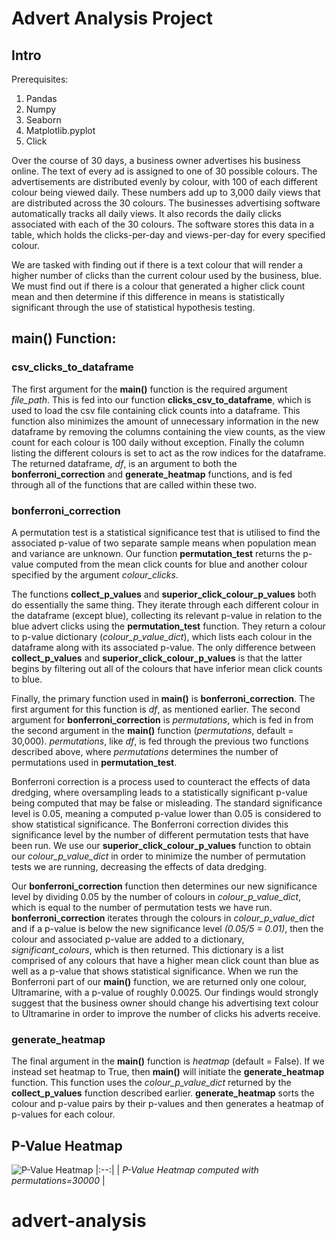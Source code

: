 # Advert Analysis Project

## Intro

Prerequisites:
1. Pandas
1. Numpy
1. Seaborn
1. Matplotlib.pyplot
1. Click

Over the course of 30 days, a business owner advertises his business online. The text of every ad is assigned to one of 30 possible colours. The advertisements are distributed evenly by colour, with 100 of each different colour being viewed daily. These numbers add up to 3,000 daily views that are distributed across the 30 colours. The businesses advertising software automatically tracks all daily views. It also records the daily clicks associated with each of the 30 colours. The software stores this data in a table, which holds the clicks-per-day and views-per-day for every specified colour.

We are tasked with finding out if there is a text colour that will render a higher number of clicks than the current colour used by the business, blue. We must find out if there is a colour that generated a higher click count mean and then determine if this difference in means is statistically significant through the use of statistical hypothesis testing.

## main() Function:

### csv_clicks_to_dataframe

The first argument for the **main()** function is the required argument *file_path*. This is fed into our function **clicks_csv_to_dataframe**, which is used to load the csv file containing click counts into a dataframe. This function also minimizes the amount of unnecessary information in the new dataframe by removing the columns containing the view counts, as the view count for each colour is 100 daily without exception. Finally the column listing the different colours is set to act as the row indices for the dataframe. The returned dataframe, *df*, is an argument to both the **bonferroni_correction** and **generate_heatmap** functions, and is fed through all of the functions that are called within these two.

### bonferroni_correction

A permutation test is a statistical significance test that is utilised to find the associated p-value of two separate sample means when population mean and variance are unknown. Our function **permutation_test** returns the p-value computed from the mean click counts for blue and another colour specified by the argument *colour_clicks*.

The functions **collect_p_values** and **superior_click_colour_p_values** both do essentially the same thing. They iterate through each different colour in the dataframe (except blue), collecting its relevant p-value in relation to the blue advert clicks using the **permutation_test** function. They return a colour to p-value dictionary (*colour_p_value_dict*), which lists each colour in the dataframe along with its associated p-value. The only difference between **collect_p_values** and **superior_click_colour_p_values** is that the latter begins by filtering out all of the colours that have inferior mean click counts to blue.

Finally, the primary function used in **main()** is **bonferroni_correction**. The first argument for this function is *df*, as mentioned earlier. The second argument for **bonferroni_correction** is *permutations*, which is fed in from the second argument in the **main()** function (*permutations*, default = 30,000). *permutations*, like *df*, is fed through the previous two functions described above, where *permutations* determines the number of permutations used in **permutation_test**.

Bonferroni correction is a process used to counteract the effects of data dredging, where oversampling leads to a statistically significant p-value being computed that may be false or misleading. The standard significance level is 0.05, meaning a computed p-value lower than 0.05 is considered to show statistical significance. The Bonferroni correction divides this significance level by the number of different permutation tests that have been run. We use our **superior_click_colour_p_values** function to obtain our *colour_p_value_dict* in order to minimize the number of permutation tests we are running, decreasing the effects of data dredging.

Our **bonferroni_correction** function then determines our new significance level by dividing 0.05 by the number of colours in *colour_p_value_dict*, which is equal to the number of permutation tests we have run. **bonferroni_correction** iterates through the colours in *colour_p_value_dict* and if a p-value is below the new significance level *(0.05/5 = 0.01)*, then the colour and associated p-value are added to a dictionary, *significant_colours*, which is then returned. This dictionary is a list comprised of any colours that have a higher mean click count than blue as well as a p-value that shows statistical significance. When we run the Bonferroni part of our **main()** function, we are returned only one colour, Ultramarine, with a p-value of roughly 0.0025. Our findings would strongly suggest that the business owner should change his advertising text colour to Ultramarine in order to improve the number of clicks his adverts receive.

### generate_heatmap

The final argument in the **main()** function is *heatmap* (default = False). If we instead set heatmap to True, then **main()** will initiate the **generate_heatmap** function. This function uses the *colour_p_value_dict* returned by the **collect_p_values** function described earlier. **generate_heatmap** sorts the colour and p-value pairs by their p-values and then generates a heatmap of p-values for each colour.

## P-Value Heatmap

![P-Value Heatmap](images/p_value_heatmap.png)
|:--:|
| *P-Value Heatmap computed with permutations=30000* |
# advert-analysis
